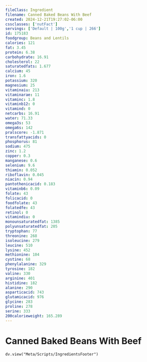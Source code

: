 ```yaml
---
fileClass: Ingredient
filename: Canned Baked Beans With Beef
created: 2024-12-21T19:27:02-06:00
cssclasses: ['nutFact']
servings: ['Default | 100g','1 cup | 266']
id: 175183
foodgroup: Beans and Lentils
calories: 121
fat: 3.45
protein: 6.38
carbohydrate: 16.91
cholesterol: 22
saturatedfats: 1.677
calcium: 45
iron: 1.6
potassium: 320
magnesium: 25
vitaminaiu: 213
vitaminarae: 11
vitaminc: 1.8
vitaminb12: 0
vitamind: 0
netcarbs: 16.91
water: 71.33
omega3s: 53
omega6s: 142
pralscore: -1.871
transfattyacids: 0
phosphorus: 81
sodium: 475
zinc: 1.2
copper: 0.3
manganese: 0.6
selenium: 9.6
thiamin: 0.052
riboflavin: 0.045
niacin: 0.94
pantothenicacid: 0.183
vitaminb6: 0.09
folate: 43
folicacid: 0
foodfolate: 43
folatedfe: 43
retinol: 0
vitamindiu: 0
monounsaturatedfat: 1385
polyunsaturatedfat: 205
tryptophan: 77
threonine: 268
isoleucine: 279
leucine: 510
lysine: 452
methionine: 104
cystine: 68
phenylalanine: 329
tyrosine: 182
valine: 330
arginine: 401
histidine: 182
alanine: 290
asparticacid: 743
glutamicacid: 976
glycine: 283
proline: 278
serine: 333
200calorieweight: 165.289
---
```


# Canned Baked Beans With Beef

```dataviewjs
dv.view("Meta/Scripts/IngredientsFooter")
```